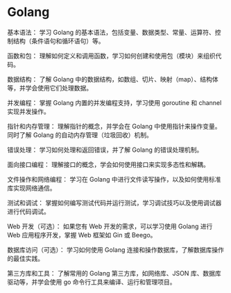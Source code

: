 # Golang

基本语法： 学习 Golang 的基本语法，包括变量、数据类型、常量、运算符、控制结构（条件语句和循环语句）等。

函数和包： 理解如何定义和调用函数，学习如何创建和使用包（模块）来组织代码。

数据结构： 了解 Golang 中的数据结构，如数组、切片、映射（map）、结构体等，并学会使用它们处理数据。

并发编程： 掌握 Golang 内置的并发编程支持，学习使用 goroutine 和 channel 实现并发操作。

指针和内存管理： 理解指针的概念，并学会在 Golang 中使用指针来操作变量。同时了解 Golang 的自动内存管理（垃圾回收）机制。

错误处理： 学习如何处理和返回错误，并了解 Golang 的错误处理机制。

面向接口编程： 理解接口的概念，学会如何使用接口来实现多态性和解耦。

文件操作和网络编程： 学习在 Golang 中进行文件读写操作，以及如何使用标准库实现网络通信。

测试和调试： 掌握如何编写测试代码并运行测试，学习调试技巧以及使用调试器进行代码调试。

Web 开发（可选）： 如果您有 Web 开发的需求，可以学习使用 Golang 进行 Web 应用程序开发，掌握 Web 框架如 Gin 或 Beego。

数据库访问（可选）： 学习如何使用 Golang 连接和操作数据库，了解数据库操作的最佳实践。

第三方库和工具： 了解常用的 Golang 第三方库，如网络库、JSON 库、数据库驱动等，并学会使用 go 命令行工具来编译、运行和管理项目。




